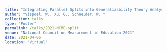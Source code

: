 ```yaml
---
title: "Integrating Parallel Splits into Generalizability Theory Analyses"
author: "Vispoel, W., Xu, G., Schneider, W. "
collection: talks
type: "Poster"
permalink: /talks/2021-NCME-split
venue: "National Council on Measurement in Education 2021"
date: 2021-04-06
location: "Virtual"
---
```



